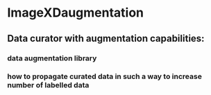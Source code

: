 # ImageXDaugmentation
## Data curator with augmentation capabilities: 
### data augmentation library 
### how to propagate curated data in such a way to increase number of labelled data

